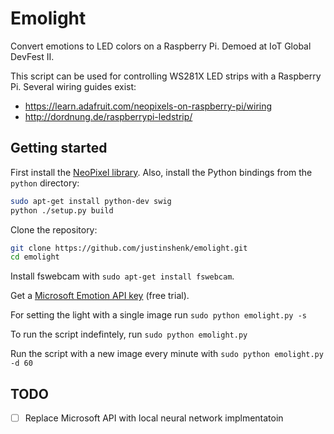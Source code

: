 Emolight
========

Convert emotions to LED colors on a Raspberry Pi. Demoed at IoT Global DevFest II.

This script can be used for controlling WS281X LED strips with a Raspberry Pi. Several wiring guides exist:
- https://learn.adafruit.com/neopixels-on-raspberry-pi/wiring
- http://dordnung.de/raspberrypi-ledstrip/

## Getting started

First install the [NeoPixel library](https://github.com/jgarff/rpi_ws281x#build). Also, install the Python bindings from the `python` directory:

```sh
sudo apt-get install python-dev swig
python ./setup.py build
```

Clone the repository:
```sh
git clone https://github.com/justinshenk/emolight.git
cd emolight
```

Install fswebcam with `sudo apt-get install fswebcam`.

Get a [Microsoft Emotion API key](https://azure.microsoft.com/en-us/try/cognitive-services/?api=emotion-api) (free trial).

For setting the light with a single image run
`sudo python emolight.py -s`

To run the script indefintely, run `sudo python emolight.py`

Run the script with a new image every minute with `sudo python emolight.py -d 60`

## TODO
 - [ ] Replace Microsoft API with local neural network implmentatoin
